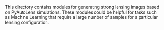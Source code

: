 This directory contains modules for generating strong lensing images based on PyAutoLens simulations. These modules could be helpful for tasks such as Machine Learning that require a large number of samples for a particular lensing configuration.

